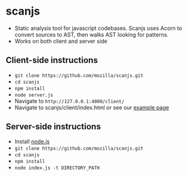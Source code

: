 scanjs
======

- Static analysis tool for javascript codebases. Scanjs uses Acorn to convert sources to AST, then walks AST looking for patterns.
- Works on both client and server side

Client-side instructions
------------------------
- ```git clone https://github.com/mozilla/scanjs.git```
- ```cd scanjs```
- ```npm install```
- ```node server.js```
- Navigate to ```http://127.0.0.1:4000/client/```
- Navigate to scanjs/client/index.html or see our [example page](http://mozilla.github.io/scanjs/client/)

Server-side instructions
------------------------

- Install [node.js](http://nodejs.org/)
- ```git clone https://github.com/mozilla/scanjs.git```
- ```cd scanjs```
- ```npm install```
- ```node index.js -t DIRECTORY_PATH```
